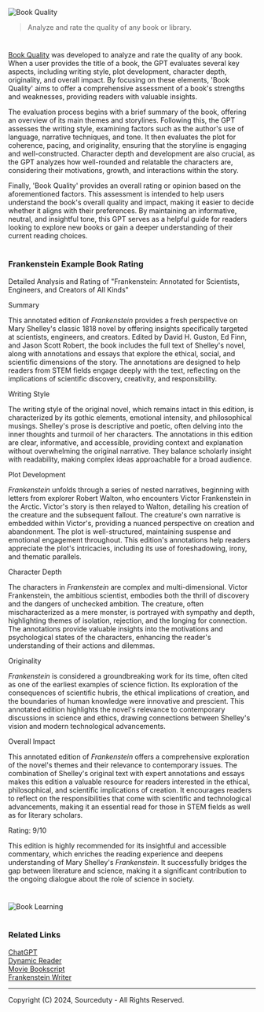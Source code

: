 ![Book Quality](https://github.com/user-attachments/assets/8acd405d-62a3-44b4-85fd-c8984f71c235)

> Analyze and rate the quality of any book or library.

# 

[Book Quality](https://chatgpt.com/g/g-V8z8zVL9A-book-quality) was developed to analyze and rate the quality of any book. When a user provides the title of a book, the GPT evaluates several key aspects, including writing style, plot development, character depth, originality, and overall impact. By focusing on these elements, 'Book Quality' aims to offer a comprehensive assessment of a book's strengths and weaknesses, providing readers with valuable insights.

The evaluation process begins with a brief summary of the book, offering an overview of its main themes and storylines. Following this, the GPT assesses the writing style, examining factors such as the author's use of language, narrative techniques, and tone. It then evaluates the plot for coherence, pacing, and originality, ensuring that the storyline is engaging and well-constructed. Character depth and development are also crucial, as the GPT analyzes how well-rounded and relatable the characters are, considering their motivations, growth, and interactions within the story.

Finally, 'Book Quality' provides an overall rating or opinion based on the aforementioned factors. This assessment is intended to help users understand the book's overall quality and impact, making it easier to decide whether it aligns with their preferences. By maintaining an informative, neutral, and insightful tone, this GPT serves as a helpful guide for readers looking to explore new books or gain a deeper understanding of their current reading choices.

#
### Frankenstein Example Book Rating

Detailed Analysis and Rating of "Frankenstein: Annotated for Scientists, Engineers, and Creators of All Kinds"

Summary

This annotated edition of *Frankenstein* provides a fresh perspective on Mary Shelley's classic 1818 novel by offering insights specifically targeted at scientists, engineers, and creators. Edited by David H. Guston, Ed Finn, and Jason Scott Robert, the book includes the full text of Shelley's novel, along with annotations and essays that explore the ethical, social, and scientific dimensions of the story. The annotations are designed to help readers from STEM fields engage deeply with the text, reflecting on the implications of scientific discovery, creativity, and responsibility.

Writing Style

The writing style of the original novel, which remains intact in this edition, is characterized by its gothic elements, emotional intensity, and philosophical musings. Shelley's prose is descriptive and poetic, often delving into the inner thoughts and turmoil of her characters. The annotations in this edition are clear, informative, and accessible, providing context and explanation without overwhelming the original narrative. They balance scholarly insight with readability, making complex ideas approachable for a broad audience.

Plot Development

*Frankenstein* unfolds through a series of nested narratives, beginning with letters from explorer Robert Walton, who encounters Victor Frankenstein in the Arctic. Victor's story is then relayed to Walton, detailing his creation of the creature and the subsequent fallout. The creature's own narrative is embedded within Victor's, providing a nuanced perspective on creation and abandonment. The plot is well-structured, maintaining suspense and emotional engagement throughout. This edition's annotations help readers appreciate the plot's intricacies, including its use of foreshadowing, irony, and thematic parallels.

Character Depth

The characters in *Frankenstein* are complex and multi-dimensional. Victor Frankenstein, the ambitious scientist, embodies both the thrill of discovery and the dangers of unchecked ambition. The creature, often mischaracterized as a mere monster, is portrayed with sympathy and depth, highlighting themes of isolation, rejection, and the longing for connection. The annotations provide valuable insights into the motivations and psychological states of the characters, enhancing the reader's understanding of their actions and dilemmas.

Originality

*Frankenstein* is considered a groundbreaking work for its time, often cited as one of the earliest examples of science fiction. Its exploration of the consequences of scientific hubris, the ethical implications of creation, and the boundaries of human knowledge were innovative and prescient. This annotated edition highlights the novel's relevance to contemporary discussions in science and ethics, drawing connections between Shelley's vision and modern technological advancements.

Overall Impact

This annotated edition of *Frankenstein* offers a comprehensive exploration of the novel's themes and their relevance to contemporary issues. The combination of Shelley's original text with expert annotations and essays makes this edition a valuable resource for readers interested in the ethical, philosophical, and scientific implications of creation. It encourages readers to reflect on the responsibilities that come with scientific and technological advancements, making it an essential read for those in STEM fields as well as for literary scholars.

Rating: 9/10

This edition is highly recommended for its insightful and accessible commentary, which enriches the reading experience and deepens understanding of Mary Shelley's *Frankenstein*. It successfully bridges the gap between literature and science, making it a significant contribution to the ongoing dialogue about the role of science in society.

#
![Book Learning](https://github.com/user-attachments/assets/e5e8e6c2-0f9c-427e-9269-7b55635af25f)

#
### Related Links

[ChatGPT](https://github.com/sourceduty/ChatGPT)
<br>
[Dynamic Reader](https://github.com/sourceduty/Dynamic_Reader)
<br>
[Movie Bookscript](https://github.com/sourceduty/Movie_Bookscript)
<br>
[Frankenstein Writer](https://github.com/sourceduty/Frankenstein_Writer)

***
Copyright (C) 2024, Sourceduty - All Rights Reserved.
